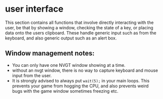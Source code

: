 # user interface
This section contains all functions that involve directly interacting with the user, be that by showing a window, checking the state of a key, or placing data onto the users clipboard. These handle generic input such as from the keyboard, and also generic output such as an alert box.

## Window management notes:
* You can only have one NVGT window showing at a time.
* without an nvgt window, there is no way to capture keyboard and mouse input from the user.
* It is strongly advised to always put `wait(5);` in your main loops. This prevents your game from hogging the CPU, and also prevents weird bugs with the game window sometimes freezing etc.
